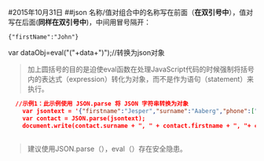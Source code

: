 #2015年10月31日
##json
名称/值对组合中的名称写在前面（**在双引号中**），值对写在后面(**同样在双引号中**)，中间用冒号隔开：

    {"firstName":"John"}

var dataObj=eval("("+data+")");//转换为json对象

>加上圆括号的目的是迫使eval函数在处理JavaScript代码的时候强制将括号内的表达式（expression）转化为对象，而不是作为语句（statement）来执行。

```json
  //示例1：此示例使用 JSON.parse 将 JSON 字符串转换为对象  
    var jsontext = '{"firstname":"Jesper","surname":"Aaberg","phone":["555-0100","555-0120"]}';  
    var contact = JSON.parse(jsontext);  
    document.write(contact.surname + ", " + contact.firstname + ", "+ contact.phone);  
  
```

>建议使用JSON.parse（），eval（）存在安全隐患。
